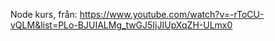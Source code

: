 Node kurs, från: https://www.youtube.com/watch?v=-rToCU-vQLM&list=PLo-BJUIALMg_twGJ5IjJIUpXqZH-ULmx0